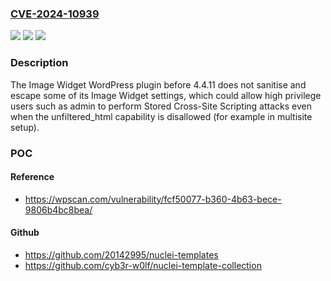 ### [CVE-2024-10939](https://cve.mitre.org/cgi-bin/cvename.cgi?name=CVE-2024-10939)
![](https://img.shields.io/static/v1?label=Product&message=Image%20Widget&color=blue)
![](https://img.shields.io/static/v1?label=Version&message=0%3C%204.4.11%20&color=brighgreen)
![](https://img.shields.io/static/v1?label=Vulnerability&message=CWE-79%20Cross-Site%20Scripting%20(XSS)&color=brighgreen)

### Description

The Image Widget WordPress plugin before 4.4.11 does not sanitise and escape some of its Image Widget settings, which could allow high privilege users such as admin to perform Stored Cross-Site Scripting attacks even when the unfiltered_html capability is disallowed (for example in multisite setup).

### POC

#### Reference
- https://wpscan.com/vulnerability/fcf50077-b360-4b63-bece-9806b4bc8bea/

#### Github
- https://github.com/20142995/nuclei-templates
- https://github.com/cyb3r-w0lf/nuclei-template-collection

